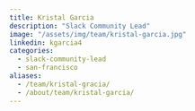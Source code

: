 ```yaml
---
title: Kristal Garcia
description: "Slack Community Lead"
image: "/assets/img/team/kristal-garcia.jpg"
linkedin: kgarcia4
categories:
  - slack-community-lead
  - san-francisco
aliases:
  - /team/kristal-gracia/
  - /about/team/kristal-garcia/
---
```

